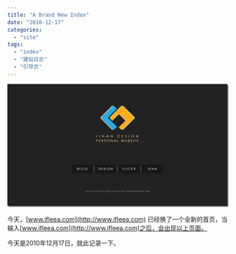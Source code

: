 ```yaml
---
title: "A Brand New Index"
date: "2010-12-17"
categories: 
  - "site"
tags: 
  - "index"
  - "建站日志"
  - "引导页"
---
```


[![brand_new_index](images/brand_new_index1.jpg "brand_new_index")](http://www.ifleea.com/963.html)

今天，[www.ifleea.com](http://www.ifleea.com) 已经换了一个全新的首页，当输入[www.ifleea.com](http://www.ifleea.com)之后，会出现以上页面。

今天是2010年12月17日，就此记录一下。
